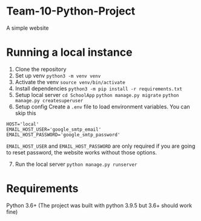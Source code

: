 # Team-10-Python-Project
A simple website


# Running a local instance

1. Clone the repository
2. Set up venv
    `python3 -m venv venv`
3. Activate the venv 
     `source venv/bin/activate`
4. Install dependencies
    `python3 -m pip install -r requirements.txt`
5. Setup local server
    `cd SchoolApp`
    `python manage.py migrate`
    `python manage.py createsuperuser`
6. Setup config
Create a `.env` file to load environment variables. You can skip this 

```
HOST='local'
EMAIL_HOST_USER='google_smtp_email'
EMAIL_HOST_PASSWORD='google_smtp_password'
```
`EMAIL_HOST_USER` and `EMAIL_HOST_PASSWORD` are only required if you are going to reset password, the website works without those options. 

7. Run the local server
    `python manage.py runserver`


# Requirements
Python 3.6+ (The project was built with python 3.9.5 but 3.6+ should work fine)
